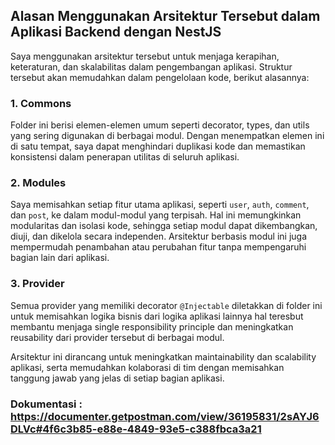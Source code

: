 ## Alasan Menggunakan Arsitektur Tersebut dalam Aplikasi Backend dengan NestJS

Saya menggunakan arsitektur tersebut untuk menjaga kerapihan, keteraturan, dan skalabilitas dalam pengembangan aplikasi. Struktur tersebut akan memudahkan dalam pengelolaan kode, berikut alasannya:

### 1. Commons

Folder ini berisi elemen-elemen umum seperti decorator, types, dan utils yang sering digunakan di berbagai modul. Dengan menempatkan elemen ini di satu tempat, saya dapat menghindari duplikasi kode dan memastikan konsistensi dalam penerapan utilitas di seluruh aplikasi.

### 2. Modules

Saya memisahkan setiap fitur utama aplikasi, seperti `user`, `auth`, `comment`, dan `post`, ke dalam modul-modul yang terpisah. Hal ini memungkinkan modularitas dan isolasi kode, sehingga setiap modul dapat dikembangkan, diuji, dan dikelola secara independen. Arsitektur berbasis modul ini juga mempermudah penambahan atau perubahan fitur tanpa mempengaruhi bagian lain dari aplikasi.

### 3. Provider

Semua provider yang memiliki decorator `@Injectable` diletakkan di folder ini untuk memisahkan logika bisnis dari logika aplikasi lainnya hal teresbut membantu menjaga single responsibility principle dan meningkatkan reusability dari provider tersebut di berbagai modul.

Arsitektur ini dirancang untuk meningkatkan maintainability dan scalability aplikasi, serta memudahkan kolaborasi di tim dengan memisahkan tanggung jawab yang jelas di setiap bagian aplikasi.

### Dokumentasi : https://documenter.getpostman.com/view/36195831/2sAYJ6DLVc#4f6c3b85-e88e-4849-93e5-c388fbca3a21
